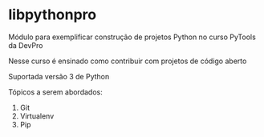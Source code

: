 # libpythonpro
Módulo para exemplificar construção de projetos Python no curso PyTools da DevPro

Nesse curso é ensinado como contribuir com projetos de código aberto

Suportada versão 3 de Python

Tópicos a serem abordados:
1. Git
2. Virtualenv
3. Pip
